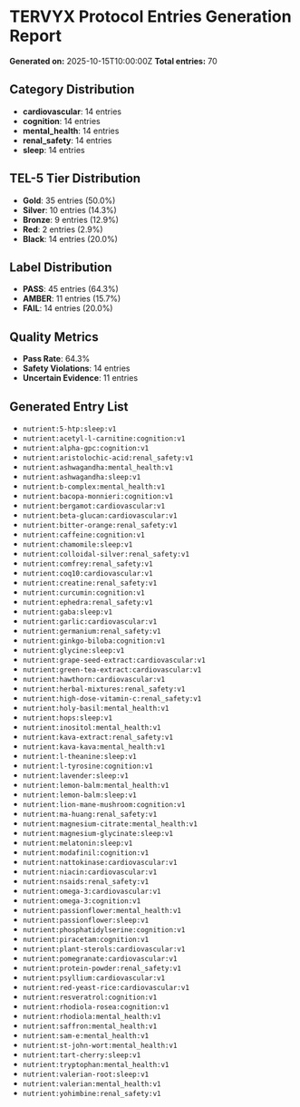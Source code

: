 # TERVYX Protocol Entries Generation Report

**Generated on:** 2025-10-15T10:00:00Z
**Total entries:** 70

## Category Distribution

- **cardiovascular**: 14 entries
- **cognition**: 14 entries
- **mental_health**: 14 entries
- **renal_safety**: 14 entries
- **sleep**: 14 entries

## TEL-5 Tier Distribution

- **Gold**: 35 entries (50.0%)
- **Silver**: 10 entries (14.3%)
- **Bronze**: 9 entries (12.9%)
- **Red**: 2 entries (2.9%)
- **Black**: 14 entries (20.0%)

## Label Distribution

- **PASS**: 45 entries (64.3%)
- **AMBER**: 11 entries (15.7%)
- **FAIL**: 14 entries (20.0%)

## Quality Metrics

- **Pass Rate**: 64.3%
- **Safety Violations**: 14 entries
- **Uncertain Evidence**: 11 entries

## Generated Entry List

- `nutrient:5-htp:sleep:v1`
- `nutrient:acetyl-l-carnitine:cognition:v1`
- `nutrient:alpha-gpc:cognition:v1`
- `nutrient:aristolochic-acid:renal_safety:v1`
- `nutrient:ashwagandha:mental_health:v1`
- `nutrient:ashwagandha:sleep:v1`
- `nutrient:b-complex:mental_health:v1`
- `nutrient:bacopa-monnieri:cognition:v1`
- `nutrient:bergamot:cardiovascular:v1`
- `nutrient:beta-glucan:cardiovascular:v1`
- `nutrient:bitter-orange:renal_safety:v1`
- `nutrient:caffeine:cognition:v1`
- `nutrient:chamomile:sleep:v1`
- `nutrient:colloidal-silver:renal_safety:v1`
- `nutrient:comfrey:renal_safety:v1`
- `nutrient:coq10:cardiovascular:v1`
- `nutrient:creatine:renal_safety:v1`
- `nutrient:curcumin:cognition:v1`
- `nutrient:ephedra:renal_safety:v1`
- `nutrient:gaba:sleep:v1`
- `nutrient:garlic:cardiovascular:v1`
- `nutrient:germanium:renal_safety:v1`
- `nutrient:ginkgo-biloba:cognition:v1`
- `nutrient:glycine:sleep:v1`
- `nutrient:grape-seed-extract:cardiovascular:v1`
- `nutrient:green-tea-extract:cardiovascular:v1`
- `nutrient:hawthorn:cardiovascular:v1`
- `nutrient:herbal-mixtures:renal_safety:v1`
- `nutrient:high-dose-vitamin-c:renal_safety:v1`
- `nutrient:holy-basil:mental_health:v1`
- `nutrient:hops:sleep:v1`
- `nutrient:inositol:mental_health:v1`
- `nutrient:kava-extract:renal_safety:v1`
- `nutrient:kava-kava:mental_health:v1`
- `nutrient:l-theanine:sleep:v1`
- `nutrient:l-tyrosine:cognition:v1`
- `nutrient:lavender:sleep:v1`
- `nutrient:lemon-balm:mental_health:v1`
- `nutrient:lemon-balm:sleep:v1`
- `nutrient:lion-mane-mushroom:cognition:v1`
- `nutrient:ma-huang:renal_safety:v1`
- `nutrient:magnesium-citrate:mental_health:v1`
- `nutrient:magnesium-glycinate:sleep:v1`
- `nutrient:melatonin:sleep:v1`
- `nutrient:modafinil:cognition:v1`
- `nutrient:nattokinase:cardiovascular:v1`
- `nutrient:niacin:cardiovascular:v1`
- `nutrient:nsaids:renal_safety:v1`
- `nutrient:omega-3:cardiovascular:v1`
- `nutrient:omega-3:cognition:v1`
- `nutrient:passionflower:mental_health:v1`
- `nutrient:passionflower:sleep:v1`
- `nutrient:phosphatidylserine:cognition:v1`
- `nutrient:piracetam:cognition:v1`
- `nutrient:plant-sterols:cardiovascular:v1`
- `nutrient:pomegranate:cardiovascular:v1`
- `nutrient:protein-powder:renal_safety:v1`
- `nutrient:psyllium:cardiovascular:v1`
- `nutrient:red-yeast-rice:cardiovascular:v1`
- `nutrient:resveratrol:cognition:v1`
- `nutrient:rhodiola-rosea:cognition:v1`
- `nutrient:rhodiola:mental_health:v1`
- `nutrient:saffron:mental_health:v1`
- `nutrient:sam-e:mental_health:v1`
- `nutrient:st-john-wort:mental_health:v1`
- `nutrient:tart-cherry:sleep:v1`
- `nutrient:tryptophan:mental_health:v1`
- `nutrient:valerian-root:sleep:v1`
- `nutrient:valerian:mental_health:v1`
- `nutrient:yohimbine:renal_safety:v1`
